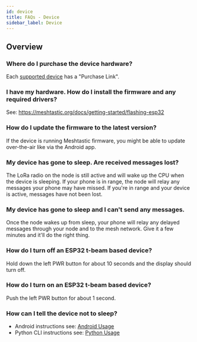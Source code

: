 ```yaml
---
id: device
title: FAQs - Device
sidebar_label: Device
---
```


## Overview

### Where do I purchase the device hardware?

Each [supported device](/docs/hardware/supported/tbeam) has a "Purchase Link".

### I have my hardware. How do I install the firmware and any required drivers?

See: https://meshtastic.org/docs/getting-started/flashing-esp32

### How do I update the firmware to the latest version?

If the device is running Meshtastic firmware, you might be able to update over-the-air like via the Android app.

### My device has gone to sleep. Are received messages lost?

The LoRa radio on the node is still active and will wake up the CPU when the device is sleeping. If your phone is in range, the node will relay any messages your phone may have missed. If you're in range and your device is active, messages have not been lost.

### My device has gone to sleep and I can't send any messages.

Once the node wakes up from sleep, your phone will relay any delayed messages through your node and to the mesh network. Give it a few minutes and it'll do the right thing.

### How do I turn off an ESP32 t-beam based device?

Hold down the left PWR button for about 10 seconds and the display should turn off.

### How do I turn on an ESP32 t-beam based device?

Push the left PWR button for about 1 second.

### How can I tell the device not to sleep?

- Android instructions see: [Android Usage](/docs/software/android/android-usage#configuration-options)
- Python CLI instructions see: [Python Usage](/docs/software/python/python-cli#changing-device-settings)
